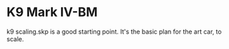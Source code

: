 K9 Mark IV-BM
=============

k9 scaling.skp is a good starting point. It's the basic plan for the art car, to scale.
